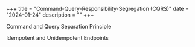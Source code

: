 +++
title = "Command-Query-Responsibility-Segregation (CQRS)"
date = "2024-01-24"
description = ""
+++

Command and Query Separation Principle

Idempotent and Unidempotent Endpoints
